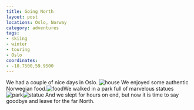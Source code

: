 ```yaml
---
title: Going North
layout: post
locations: Oslo, Norway
category: adventures
tags: 
- skiing
- winter
- touring
- Oslo
coordinates: 
- -10.7500,59.9500
---
```

We had a couple of nice days in Oslo.
![house](https://www.dropbox.com/s/hk5cldf2u9mv4j5/IMG_20150226_200140~2.jpg)
We enjoyed some authentic Norwegian food.![food](https://www.dropbox.com/s/q5w05al7hjc68uj/IMG_20150226_183727~2.jpg)We walked in a park full of marvelous statues
![park](https://photos-2.dropbox.com/t/2/AAD9_U68UjdvxCPp9r7srF3_kxlTd3OEANpffk9HBpUsgw/12/1565922/jpeg/1024x768/3/1425128400/0/2/IMG_20150227_155257.jpg/COLJXyABIAIgAygBKAI/PfeXHw7Sh2PcVGR_WzaxNf3wWat3KWqYACz14zznrS4%2CMcMgJO483FQBkJ5TUN9T832OXcRZtpeg9E6tUzzg668)![statue](https://photos-6.dropbox.com/t/2/AACyF6YecEV1DH5MJOVcf6BfDRa6tPUY1lHSAMMD9Uza9Q/12/1565922/jpeg/1024x768/3/1425128400/0/2/IMG_20150227_154942~2.jpg/COLJXyABIAIgAygBKAI/c75Tva0M6ZnGGgn68gXsF_mS9csKG5D5Y3agQ8h7aZ0)
And we slept for hours on end, but now it is time to say goodbye and leave for the far North.
